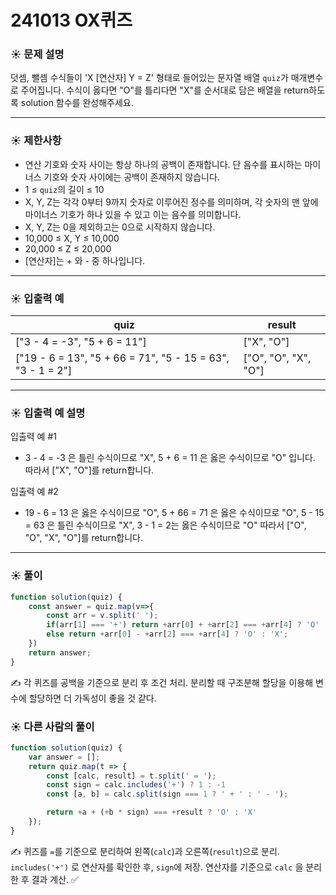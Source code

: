 # 241013 OX퀴즈

### ☀️ 문제 설명

덧셈, 뺄셈 수식들이 'X [연산자] Y = Z' 형태로 들어있는 문자열 배열 `quiz`가 매개변수로 주어집니다. 수식이 옳다면 "O"를 틀리다면 "X"를 순서대로 담은 배열을 return하도록 solution 함수를 완성해주세요.

---

### ☀️ **제한사항**

- 연산 기호와 숫자 사이는 항상 하나의 공백이 존재합니다. 단 음수를 표시하는 마이너스 기호와 숫자 사이에는 공백이 존재하지 않습니다.
- 1 ≤ `quiz`의 길이 ≤ 10
- X, Y, Z는 각각 0부터 9까지 숫자로 이루어진 정수를 의미하며, 각 숫자의 맨 앞에 마이너스 기호가 하나 있을 수 있고 이는 음수를 의미합니다.
- X, Y, Z는 0을 제외하고는 0으로 시작하지 않습니다.
- 10,000 ≤ X, Y ≤ 10,000
- 20,000 ≤ Z ≤ 20,000
- [연산자]는 + 와 - 중 하나입니다.

---

### ☀️ **입출력 예**

| quiz | result |
| --- | --- |
| ["3 - 4 = -3", "5 + 6 = 11"] | ["X", "O"] |
| ["19 - 6 = 13", "5 + 66 = 71", "5 - 15 = 63", "3 - 1 = 2"] | ["O", "O", "X", "O"] |

---

### ☀️ **입출력 예 설명**

입출력 예 #1

- 3 - 4 = -3 은 틀린 수식이므로 "X", 5 + 6 = 11 은 옳은 수식이므로 "O" 입니다. 따라서 ["X", "O"]를 return합니다.

입출력 예 #2

- 19 - 6 = 13 은 옳은 수식이므로 "O", 5 + 66 = 71 은 옳은 수식이므로 "O", 5 - 15 = 63 은 틀린 수식이므로 "X", 3 - 1 = 2는 옳은 수식이므로 "O" 따라서 ["O", "O", "X", "O"]를 return합니다.

---

### ☀️ 풀이

```jsx
function solution(quiz) {
    const answer = quiz.map(v=>{
        const arr = v.split(' ');
        if(arr[1] === '+') return +arr[0] + +arr[2] === +arr[4] ? 'O' : 'X';
        else return +arr[0] - +arr[2] === +arr[4] ? 'O' : 'X';
    })
    return answer;
}
```

✍️ 각 퀴즈를 공백을 기준으로 분리 후 조건 처리. 분리할 때 구조분해 할당을 이용해 변수에 할당하면 더 가독성이 좋을 것 같다.

### ☀️ 다른 사람의 풀이

```jsx
function solution(quiz) {
    var answer = [];
    return quiz.map(t => {
        const [calc, result] = t.split(' = ');
        const sign = calc.includes('+') ? 1 : -1
        const [a, b] = calc.split(sign === 1 ? ' + ' : ' - ');

        return +a + (+b * sign) === +result ? 'O' : 'X'
    });
}
```

✍️ 퀴즈를 `=`를 기준으로 분리하여 왼쪽(`calc`)과 오른쪽(`result`)으로 분리. `includes('+')` 로 연산자를 확인한 후, `sign`에 저장. 연산자를 기준으로 `calc` 을 분리한 후 결과 계산. ✅